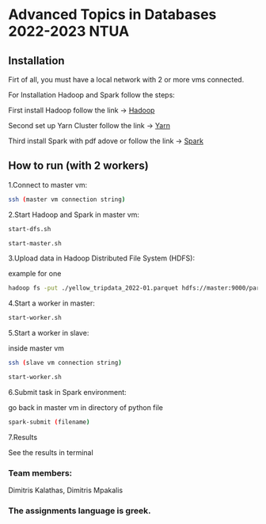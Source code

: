 # Advanced Topics in Databases 2022-2023 NTUA

## Installation

Firt of all, you must have a local network with 2 or more vms connected.

For Installation Hadoop and Spark follow the steps:

First install Hadoop follow the link -> [Hadoop](https://sparkbyexamples.com/hadoop/apache-hadoop-installation/)

Second set up Yarn Cluster follow the link -> [Yarn](https://sparkbyexamples.com/hadoop/yarn-setup-and-run-map-reduce-program/)

Third install Spark with pdf adove or follow the link -> [Spark](https://sparkbyexamples.com/spark/spark-setup-on-hadoop-yarn/)

## How to run (with 2 workers)

1.Connect to master vm:

```bash
ssh (master vm connection string)
```
2.Start Hadoop and Spark in master vm:

```bash
start-dfs.sh
```
```bash
start-master.sh
```
3.Upload data in Hadoop Distributed File System (HDFS):

example for one

```bash
hadoop fs -put ./yellow_tripdata_2022-01.parquet hdfs://master:9000/par/yellow_tripdata_2022-01.parquet
```
4.Start a worker in master:

```bash
start-worker.sh
```
5.Start a worker in slave:

inside master vm

```bash
ssh (slave vm connection string)
```
```bash
start-worker.sh
```

6.Submit task in Spark environment:

go back in master vm in directory of python file 

```bash
spark-submit (filename)
```

7.Results

See the results in terminal 

### Team members:

Dimitris Kalathas, Dimitris Mpakalis

### The assignments language is greek.
